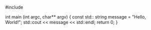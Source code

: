 #include <iostream>

int main (int argc, char** argv)
{
    const std:: string message = "Hello, World!";
    std::cout << message << std::endl;
    return 0;
}
